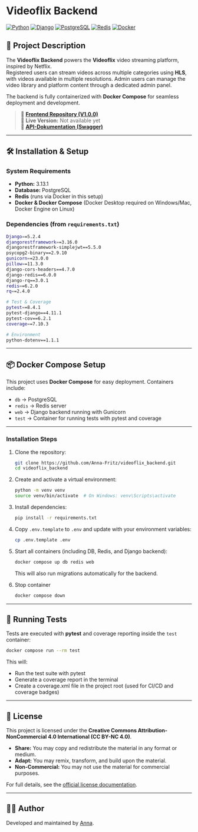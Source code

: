 # Videoflix Backend

[![Python](https://img.shields.io/badge/Python-3.13.1-blue)](https://www.python.org/)
[![Django](https://img.shields.io/badge/Django-5.2.4-green)](https://www.djangoproject.com/)
[![PostgreSQL](https://img.shields.io/badge/PostgreSQL-15-blue)](https://www.postgresql.org/)
[![Redis](https://img.shields.io/badge/Redis-7-red?logo=redis&logoColor=white)](https://redis.io/)
[![Docker](https://img.shields.io/badge/Docker-Compose-blue?logo=docker)](https://www.docker.com/)

## 📌 Project Description

The **Videoflix Backend** powers the **Videoflix** video streaming platform, inspired by Netflix.  
Registered users can stream videos across multiple categories using **HLS**, with videos available in multiple resolutions. Admin users can manage the video library and platform content through a dedicated admin panel.  

The backend is fully containerized with **Docker Compose** for seamless deployment and development.

> 🔗 **[Frontend Repository (V1.0.0)](https://github.com/Developer-Akademie-Backendkurs/project.Videoflix)**  
> 🔗 **Live Version:** Not available yet <br>
> 📖 **[API-Dokumentation (Swagger)](https://cdn.developerakademie.com/courses/Backend/EndpointDoku/index.html?name=videoflix)**

---

## 🛠 Installation & Setup

### System Requirements

- **Python:** 3.13.1
- **Database:** PostgreSQL
- **Redis** (runs via Docker in this setup)
- **Docker & Docker Compose** (Docker Desktop required on Windows/Mac, Docker Engine on Linux)

### Dependencies (from `requirements.txt`)
```sh
Django==5.2.4
djangorestframework==3.16.0
djangorestframework-simplejwt==5.5.0
psycopg2-binary==2.9.10
gunicorn==23.0.0
pillow==11.3.0
django-cors-headers==4.7.0
django-redis==6.0.0
django-rq==3.0.1
redis==6.2.0
rq==2.4.0

# Test & Coverage
pytest==8.4.1
pytest-django==4.11.1
pytest-cov==6.2.1
coverage==7.10.3

# Environment
python-dotenv==1.1.1
````

---

## 📦 Docker Compose Setup

This project uses **Docker Compose** for easy deployment. Containers include:

- `db` → PostgreSQL
- `redis` → Redis server
- `web` → Django backend running with Gunicorn
- `test` → Container for running tests with pytest and coverage

---

### Installation Steps

1. Clone the repository:
   ```sh
   git clone https://github.com/Anna-Fritz/videoflix_backend.git
   cd videoflix_backend

2. Create and activate a virtual environment:
   ```sh
   python -m venv venv
   source venv/bin/activate  # On Windows: venv\Scripts\activate

3. Install dependencies:
   ```sh
   pip install -r requirements.txt

4. Copy `.env.template` to `.env` and update with your environment variables:
   ```sh
   cp .env.template .env

5. Start all containers (including DB, Redis, and Django backend):
   ```sh
   docker compose up db redis web
   ```

   This will also run migrations automatically for the backend.

6. Stop container
   ```sh
   docker compose down

---


## 🧪 Running Tests

Tests are executed with **pytest** and coverage reporting inside the `test` container:
```sh
docker compose run --rm test
````

This will:

- Run the test suite with pytest
- Generate a coverage report in the terminal
- Create a coverage.xml file in the project root (used for CI/CD and coverage badges)


---


## 📝 License

This project is licensed under the **Creative Commons Attribution-NonCommercial 4.0 International (CC BY-NC 4.0)**.

- **Share:** You may copy and redistribute the material in any format or medium.
- **Adapt:** You may remix, transform, and build upon the material.
- **Non-Commercial:** You may not use the material for commercial purposes.

For full details, see the [official license documentation](https://creativecommons.org/licenses/by-nc/4.0/).

---

## 👩‍💻 Author

Developed and maintained by [Anna](https://github.com/Anna-Fritz).
